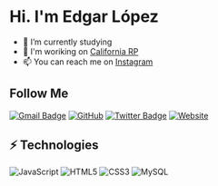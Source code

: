 # Hi. I'm Edgar López

- 🔭 I’m currently studying
- 🌱 I'm woriking on [California RP](https://www.californiarp.es/)
- 📫 You can reach me on [Instagram](https://instagram.com/edgar.loopez)

## Follow Me

[![Gmail Badge](https://img.shields.io/badge/-tryhardyt6@gmail.com-c14438?style=flat-square&logo=Gmail&logoColor=white&link=mailto:tryhardyt6@gmail.com)](mailto:tryhardyt6@gmail.com)
[![GitHub](https://img.shields.io/badge/-GitHub-181717?style=flat-square&logo=github&logoColor=white&link=https://github.com/Tryhard646)](https://github.com/Tryhard646)
[![Twitter Badge](https://img.shields.io/badge/-@TryHard_06-00acee?style=flat&logo=Twitter&logoColor=white)](https://twitter.com/intent/follow?screen_name=TryHard_06 "Follow on Twitter")
[![Website](https://img.shields.io/website?style=flat-square&up_color=purple&up_message=California%20RP&url=https%3A%2F%2Fwww.californiarp.es%2F)](https://www.californiarp.es)

## ⚡ Technologies

![JavaScript](https://img.shields.io/badge/-JavaScript-black?style=flat-square&logo=javascript)
![HTML5](https://img.shields.io/badge/-HTML5-E34F26?style=flat-square&logo=html5&logoColor=white)
![CSS3](https://img.shields.io/badge/-CSS3-1572B6?style=flat-square&logo=css3)
![MySQL](https://img.shields.io/badge/-MySQL-black?style=flat-square&logo=mysql)
